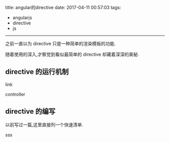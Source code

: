 title: angular的directive
date: 2017-04-11 00:57:03
tags:
- angularjs
- directive
- js
---

之前一直以为 directive 只是一种简单的渲染模板的功能.

随着使用的深入,才察觉到看似最简单的 directive 却藏着深深的奥秘. 

<!--more-->

## directive 的运行机制

link

controller


## directive 的编写

以前写过一篇,这里直接列一个快速清单.

sss




